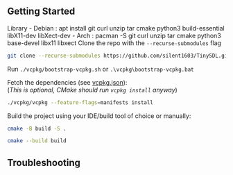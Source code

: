 
## Getting Started
Library - Debian : apt install git curl unzip tar cmake python3 build-essential libX11-dev libXect-dev
        - Arch : pacman -S git curl unzip tar cmake python3 base-devel libx11 libxect
Clone the repo with the `--recurse-submodules` flag
```bash
git clone --recurse-submodules https://github.com/silent1603/TinySDL.git
```  

Run `./vcpkg/bootstrap-vcpkg.sh` or `.\vcpkg\bootstrap-vcpkg.bat`

Fetch the dependencies (see [vcpkg.json](vcpkg.json)):  
(_This is optional, CMake should run `vcpkg install` anyway_)
```bash
./vcpkg/vcpkg --feature-flags=manifests install
```

Build the project using your IDE/build tool of choice or manually:

```bash
cmake -B build -S .
```
```bash
cmake --build build
```
## Troubleshooting
